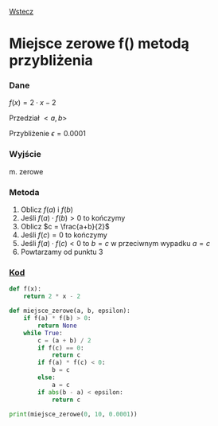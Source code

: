 [Wstecz](../informatyka.md)

# Miejsce zerowe f() metodą przybliżenia

### Dane

$`f(x) = 2 \cdot x - 2`$

Przedział $`<a,b>`$

Przybliżenie $`\epsilon = 0.0001`$

### Wyjście

m. zerowe

### Metoda

1. Oblicz $`f(a)`$ i $`f(b)`$
2. Jeśli $`f(a) \cdot f(b) > 0`$ to kończymy
3. Oblicz $`c = \frac{a+b}{2}`$
4. Jeśli $`f(c) = 0`$ to kończymy
5. Jeśli $`f(a) \cdot f(c) < 0`$ to $`b = c`$ w przeciwnym wypadku $`a = c`$
6. Powtarzamy od punktu 3

### [Kod](<miejsce-zerowe-f()-metoda-przyblizenia.py>)

```python
def f(x):
    return 2 * x - 2

def miejsce_zerowe(a, b, epsilon):
    if f(a) * f(b) > 0:
        return None
    while True:
        c = (a + b) / 2
        if f(c) == 0:
            return c
        if f(a) * f(c) < 0:
            b = c
        else:
            a = c
        if abs(b - a) < epsilon:
            return c

print(miejsce_zerowe(0, 10, 0.0001))
```
